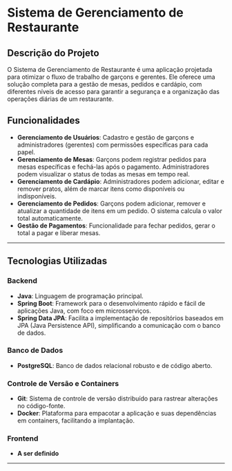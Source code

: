 # Sistema de Gerenciamento de Restaurante

## Descrição do Projeto

O Sistema de Gerenciamento de Restaurante é uma aplicação projetada para otimizar o fluxo de trabalho de garçons e gerentes. Ele oferece uma solução completa para a gestão de mesas, pedidos e cardápio, com diferentes níveis de acesso para garantir a segurança e a organização das operações diárias de um restaurante.

## Funcionalidades

- **Gerenciamento de Usuários**: Cadastro e gestão de garçons e administradores (gerentes) com permissões específicas para cada papel.
- **Gerenciamento de Mesas**: Garçons podem registrar pedidos para mesas específicas e fechá-las após o pagamento. Administradores podem visualizar o status de todas as mesas em tempo real.
- **Gerenciamento de Cardápio**: Administradores podem adicionar, editar e remover pratos, além de marcar itens como disponíveis ou indisponíveis.
- **Gerenciamento de Pedidos**: Garçons podem adicionar, remover e atualizar a quantidade de itens em um pedido. O sistema calcula o valor total automaticamente.
- **Gestão de Pagamentos**: Funcionalidade para fechar pedidos, gerar o total a pagar e liberar mesas.

---

## Tecnologias Utilizadas

### Backend
- **Java**: Linguagem de programação principal.
- **Spring Boot**: Framework para o desenvolvimento rápido e fácil de aplicações Java, com foco em microsserviços.
- **Spring Data JPA**: Facilita a implementação de repositórios baseados em JPA (Java Persistence API), simplificando a comunicação com o banco de dados.

### Banco de Dados
- **PostgreSQL**: Banco de dados relacional robusto e de código aberto.

### Controle de Versão e Containers
- **Git**: Sistema de controle de versão distribuído para rastrear alterações no código-fonte.
- **Docker**: Plataforma para empacotar a aplicação e suas dependências em containers, facilitando a implantação.

### Frontend
- **A ser definido**

---